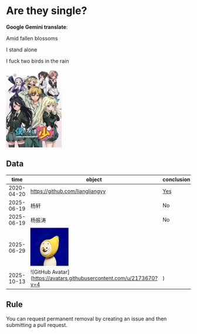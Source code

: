 # Are they single?

**Google Gemini translate**:

  Amid fallen blossoms

  I stand alone

  I fuck two birds in the rain

<img src="我的朋友很少.webp" width="30%">

## Data

time | object | conclusion | odds |remark
---|---|---|---|---
2020-04-20 | https://github.com/liangliangyy | [Yes](https://github.com/p-program/Does-He-Have-A-Girlfriend/blob/master/github.com/liangliangyy/README.MD)| 80%|
2025-06-19|杨轩|No|80%|
2025-06-19|杨振涛|No|100%|married|
2025-06-29|<img src="1/banana.jpg" style="width:30%;" alt="banana">||80%|gay?|
2025-10-13|![GitHub Avatar](https://avatars.githubusercontent.com/u/2173670?v=4|)|yes|


## Rule

You can request permanent removal by creating an issue and then submitting a pull request.

